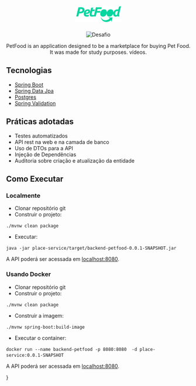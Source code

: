 <h1 align="center">
    <img alt="PetFood" src="https://raw.githubusercontent.com/Gabsop/PetFood/main/imgs/logo.png"/>
</h1>

<p align="center">
 
 <img src="https://img.shields.io/static/v1?label=Tipo&message=Desafio&color=8257E5&labelColor=000000" alt="Desafio" />
</p>

<p align="center">PetFood is an application designed to be a marketplace for buying Pet Food. It was made for study purposes. vídeos.<p>


## Tecnologias
 
- [Spring Boot](https://spring.io/projects/spring-boot)
- [Spring Data Jpa](https://spring.io/projects/spring-data-jpa)
- [Postgres](https://www.postgresql.org/)
- [Spring Validation](https://spring.io/guides/gs/validating-form-input/)

## Práticas adotadas


- Testes automatizados
- API rest na web e na camada de banco
- Uso de DTOs para a API
- Injeção de Dependências
- Auditoria sobre criação e atualização da entidade

## Como Executar

### Localmente
- Clonar repositório git
- Construir o projeto:
```
./mvnw clean package
```
- Executar:
```
java -jar place-service/target/backend-petfood-0.0.1-SNAPSHOT.jar
```

A API poderá ser acessada em [localhost:8080](http://localhost:8080).


### Usando Docker

- Clonar repositório git
- Construir o projeto:
```
./mvnw clean package
```
- Construir a imagem:
```
./mvnw spring-boot:build-image
```
- Executar o container:
```
docker run --name backend-petfood -p 8080:8080  -d place-service:0.0.1-SNAPSHOT
```

A API poderá ser acessada em [localhost:8080](http://localhost:8080).


}
```
